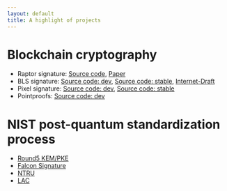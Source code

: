 ```yaml
---
layout: default
title: A highlight of projects
---
```


# Blockchain cryptography
- Raptor signature: [Source code](https://github.com/zhenfeizhang/raptor), [Paper](https://eprint.iacr.org/2018/857)
- BLS signature: [Source code: dev](https://github.com/algorand/bls_sigs_ref), [Source code: stable](https://crates.io/crates/bls_sigs_ref), [Internet-Draft](https://tools.ietf.org/html/draft-boneh-bls-signature-00)
- Pixel signature: [Source code: dev](https://github.com/algorand/pixel), [Source code: stable](https://github.com/algorand/pixel)
- Pointproofs: [Source code: dev](https://github.com/algorand/pointproofs)

# NIST post-quantum standardization process
- [Round5 KEM/PKE](https://round5.org/)
- [Falcon Signature](https://falcon-sign.info/)
- [NTRU](https://ntru.org)
- [LAC](https://eprint.iacr.org/2018/1009.pdf)
